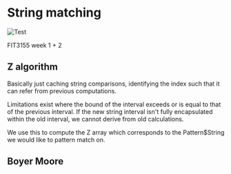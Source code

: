 # String matching

![Test](https://github.com/adrian-kong/z-alg/actions/workflows/ci_test.yml/badge.svg)

FIT3155 week 1 + 2

## Z algorithm

Basically just caching string comparisons, identifying the index such that it can refer from previous computations.

Limitations exist where the bound of the interval exceeds or is equal to that of the previous interval.
If the new string interval isn't fully encapsulated within the old interval, we cannot derive from old calculations.

We use this to compute the Z array which corresponds to the Pattern$String we would like to pattern match on.

## Boyer Moore

